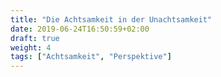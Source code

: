 ```yaml
---
title: "Die Achtsamkeit in der Unachtsamkeit"
date: 2019-06-24T16:50:59+02:00
draft: true
weight: 4
tags: ["Achtsamkeit", "Perspektive"]
---
```


